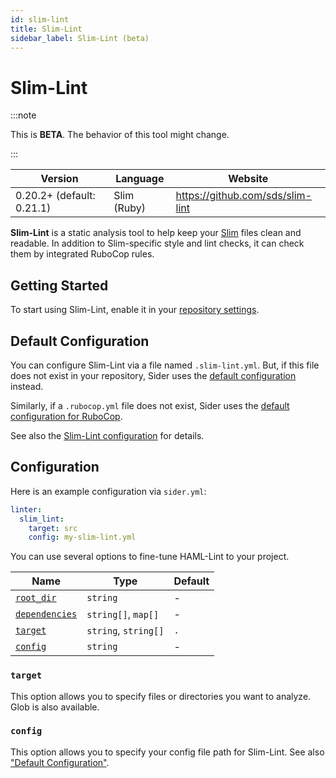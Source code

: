 ```yaml
---
id: slim-lint
title: Slim-Lint
sidebar_label: Slim-Lint (beta)
---
```


# Slim-Lint

:::note

This is **BETA**. The behavior of this tool might change.

:::

| Version                   | Language    | Website                          |
| ------------------------- | ----------- | -------------------------------- |
| 0.20.2+ (default: 0.21.1) | Slim (Ruby) | https://github.com/sds/slim-lint |

**Slim-Lint** is a static analysis tool to help keep your [Slim](http://slim-lang.com) files clean and readable.
In addition to Slim-specific style and lint checks, it can check them by integrated RuboCop rules.

## Getting Started

To start using Slim-Lint, enable it in your [repository settings](../../getting-started/repository-settings.md).

## Default Configuration

You can configure Slim-Lint via a file named `.slim-lint.yml`.
But, if this file does not exist in your repository, Sider uses the [default configuration](https://github.com/sider/runners/blob/HEAD/images/slim_lint/sider_recommended_slim_lint.yml) instead.

Similarly, if a `.rubocop.yml` file does not exist, Sider uses the [default configuration for RuboCop](rubocop.md#default-configuration-for-rubocop).

See also the [Slim-Lint configuration](https://github.com/sds/slim-lint#configuration) for details.

## Configuration

Here is an example configuration via `sider.yml`:

```yaml
linter:
  slim_lint:
    target: src
    config: my-slim-lint.yml
```

You can use several options to fine-tune HAML-Lint to your project.

| Name                                                                                          | Type                 | Default |
| --------------------------------------------------------------------------------------------- | -------------------- | ------- |
| [`root_dir`](../../getting-started/custom-configuration.md#linteranalyzer_idroot_dir)         | `string`             | -       |
| [`dependencies`](../../getting-started/custom-configuration.md#linteranalyzer_iddependencies) | `string[]`, `map[]`  | -       |
| [`target`](#target)                                                                           | `string`, `string[]` | `.`     |
| [`config`](#config)                                                                           | `string`             | -       |

### `target`

This option allows you to specify files or directories you want to analyze. Glob is also available.

### `config`

This option allows you to specify your config file path for Slim-Lint.
See also ["Default Configuration"](#default-configuration).
